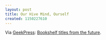 ```yaml
---
layout: post
title: Our Hive Mind, Ourself
created: 1150227610
---
```

Via [GeekPress](http://www.geekpress.com/2006/06/bookshelf-titles-from-future.html):  [Bookshelf titles from the future](http://www.wired.com/wired/archive/14.06/images/found.jpg).
